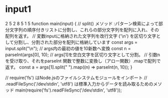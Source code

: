 # input1
2
5 2 8 5 1 5
function main(input) {
  // split() メソッド :パターン検索によって部分文字列の順序付きリストに分割し、これらの部分文字列を配列に入れ、その配列を返す。
  // 変数inputに格納された文字列を改行文字 ('\n') を区切り文字として分割し、分割された部分を配列に格納しています
  const args = input.split("\n");
  // args内の最初の値を10新数へ変換
  const n = parseInt(args[0], 10);
  // args[1]を空白文字を区切り文字として分割。
  // 引数nを受け取り、それをparseInt 関数で整数に変換し（アロー関数）.mapで配列で返す。
  const a = args[1].split(" ").map((n) => parseInt(n, 10));
}

// require('fs') はNode.jsのファイルシステムモジュールをインポート
// .readFileSync('/dev/stdin', 'utf8') は標準入力からデータを読み取るためのメソッド
main(require('fs').readFileSync('/dev/stdin', 'utf8'));

